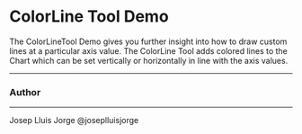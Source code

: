 ColorLine Tool Demo
=================

The ColorLineTool Demo gives you further insight into how to draw custom lines at a particular axis value.
The ColorLine Tool adds colored lines to the Chart which can be set vertically or horizontally in line with the axis values.

------
### Author
------
Josep Lluis Jorge @joseplluisjorge